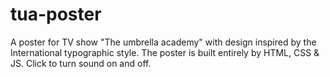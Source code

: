 # tua-poster
A poster for TV show "The umbrella academy" with design inspired by the International typographic style. The poster is built entirely by HTML, CSS &amp; JS. Click to turn sound on and off.
